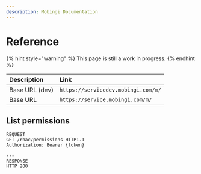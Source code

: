 ```yaml
---
description: Mobingi Documentation
---
```


# Reference

{% hint style="warning" %}
This page is still a work in progress.
{% endhint %}

| Description | Link |
| :--- | :--- |
| Base URL \(dev\) | `https://servicedev.mobingi.com/m/` |
| Base URL | `https://service.mobingi.com/m/` |

## List permissions

```http
REQUEST
GET /rbac/permissions HTTP1.1
Authorization: Bearer {token}

---
RESPONSE
HTTP 200
```

